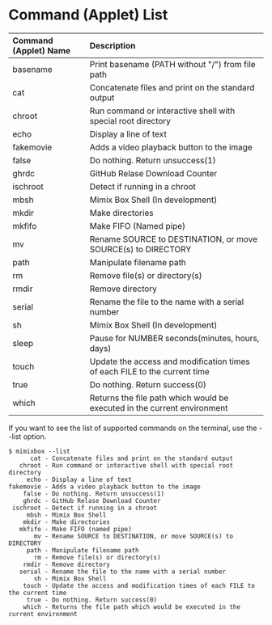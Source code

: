 # Command (Applet) List
|Command (Applet) Name | Description|
|:--|:--|
|  basename| Print basename (PATH without "/") from file path |
|      cat | Concatenate files and print on the standard output|
|   chroot | Run command or interactive shell with special root directory|
|     echo | Display a line of text|
|fakemovie | Adds a video playback button to the image|
|    false | Do nothing. Return unsuccess(1)|
|    ghrdc | GitHub Relase Download Counter|
|  ischroot| Detect if running in a chroot|
|     mbsh | Mimix Box Shell (In development)|
|    mkdir | Make directories|
|    mkfifo | Make FIFO (Named pipe)|
|       mv | Rename SOURCE to DESTINATION, or move SOURCE(s) to DIRECTORY|
|     path | Manipulate filename path|
|     rm   | Remove file(s) or directory(s)|
|     rmdir   | Remove directory|
|   serial | Rename the file to the name with a serial number|
|       sh | Mimix Box Shell (In development)|
|    sleep | Pause for NUMBER seconds(minutes, hours, days)|
|    touch | Update the access and modification times of each FILE to the current time|
|     true | Do nothing. Return success(0)|
|    which | Returns the file path which would be executed in the current environment|

If you want to see the list of supported commands on the terminal, use the --list option.

```
$ mimixbox --list
      cat - Concatenate files and print on the standard output
   chroot - Run command or interactive shell with special root directory
     echo - Display a line of text
fakemovie - Adds a video playback button to the image
    false - Do nothing. Return unsuccess(1)
    ghrdc - GitHub Relase Download Counter
 ischroot - Detect if running in a chroot
     mbsh - Mimix Box Shell
    mkdir - Make directories
   mkfifo - Make FIFO (named pipe)
       mv - Rename SOURCE to DESTINATION, or move SOURCE(s) to DIRECTORY
     path - Manipulate filename path
       rm - Remove file(s) or directory(s)
    rmdir - Remove directory
   serial - Rename the file to the name with a serial number
       sh - Mimix Box Shell
    touch - Update the access and modification times of each FILE to the current time
     true - Do nothing. Return success(0)
    which - Returns the file path which would be executed in the current environment
```